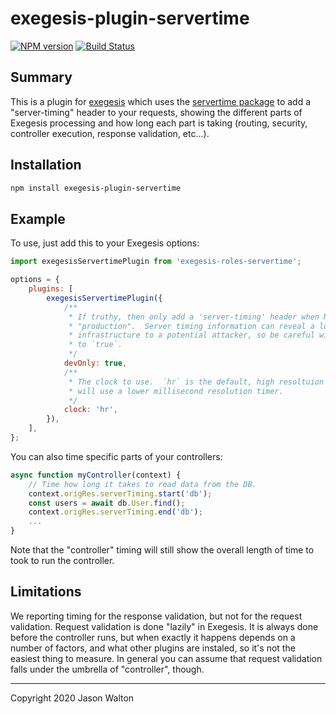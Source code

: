 # exegesis-plugin-servertime

[![NPM version](https://badge.fury.io/js/exegesis-plugin-servertime.svg)](https://npmjs.org/package/exegesis-plugin-servertime)
[![Build Status](https://travis-ci.org/exegesis-js/exegesis-plugin-servertime.svg)](https://travis-ci.org/exegesis-js/exegesis-plugin-servertime)

## Summary

This is a plugin for [exegesis](https://github.com/exegesis-js/exegesis) which
uses the [servertime package](https://github.com/benbria/node-servertime) to
add a "server-timing" header to your requests, showing the different parts of
Exegesis processing and how long each part is taking (routing, security, controller
execution, response validation, etc...).

## Installation

```sh
npm install exegesis-plugin-servertime
```

## Example

To use, just add this to your Exegesis options:

```js
import exegesisServertimePlugin from 'exegesis-roles-servertime';

options = {
    plugins: [
        exegesisServertimePlugin({
            /**
             * If truthy, then only add a 'server-timing' header when NODE_ENV is not
             * "production".  Server timing information can reveal a lot about your
             * infrastructure to a potential attacker, so be careful with this.  Defaults
             * to `true`.
             */
            devOnly: true,
            /**
             * The clock to use.  `hr` is the default, high resoltuion timer.  `ms`
             * will use a lower millisecond resolution timer.
             */
            clock: 'hr',
        }),
    ],
};
```

You can also time specific parts of your controllers:

```ts
async function myController(context) {
    // Time how long it takes to read data from the DB.
    context.origRes.serverTiming.start('db');
    const users = await db.User.find();
    context.origRes.serverTiming.end('db');
    ...
}
```

Note that the "controller" timing will still show the overall length of time to
took to run the controller.

## Limitations

We reporting timing for the response validation, but not for the request validation.
Request validation is done "lazily" in Exegesis. It is always done before the
controller runs, but when exactly it happens depends on a number of factors, and
what other plugins are instaled, so it's not the easiest thing to measure. In
general you can assume that request validation falls under the umbrella of
"controller", though.

---

Copyright 2020 Jason Walton
